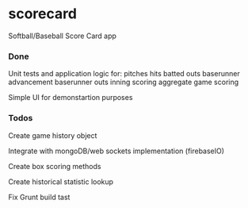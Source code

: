 scorecard
=========

Softball/Baseball Score Card app

### Done
Unit tests and application logic for:
pitches
hits
batted outs
baserunner advancement
baserunner outs
inning scoring
aggregate game scoring

Simple UI for demonstartion purposes

### Todos
Create game history object

Integrate with mongoDB/web sockets implementation (firebaseIO)

Create box scoring methods

Create historical statistic lookup

Fix Grunt build tast
